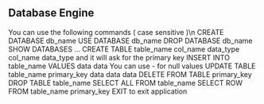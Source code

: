 ## Database Engine
You can use the following commands ( case sensitive )\n
CREATE DATABASE db_name
USE DATABASE db_name
DROP DATABASE db_name
SHOW DATABASES
...
CREATE TABLE table_name col_name data_type col_name data_type 
and it will ask for the primary key 
INSERT INTO table_name VALUES data data 
You can use - for null values 
UPDATE TABLE table_name primary_key data data data
DELETE FROM TABLE primary_key
DROP TABLE table_name
SELECT ALL FROM table_name
SELECT ROW FROM table_name primary_key
EXIT to exit application

